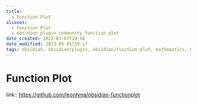 ```yaml
---
title:
  - Function Plot
aliases:
  - Function Plot
  - obsidian_plugin_community_function_plot
date_created: 2023-03-07T19:56
date_modified: 2023-09-05T19:17
tags: obsidian, obsidian/plugin, obsidian/function_plot, mathematics, data_visualization, data_visualization/graph
---
```

# Function Plot

link:: <https://github.com/leonhma/obsidian-functionplot>
